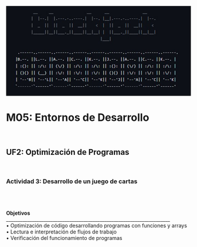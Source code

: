 <center><img src="https://github.com/tomepro/blackjack/blob/main/img_portada.jpg" /></center>
<b>
 <h1>M05: Entornos de Desarrollo</h1>
<br>
<h2>UF2: Optimización de Programas</h2>
<br>
<h3>Actividad 3: Desarrollo de un juego de cartas</h3>

<br>
<br>
<br>
Objetivos </b>
<br>
 ______________________________________________________________________
 <br>
•	Optimización de código desarrollando programas con funciones y arrays
<br>
•	Lectura e interpretación de flujos de trabajo
<br>
•	Verificación del funcionamiento de programas 
